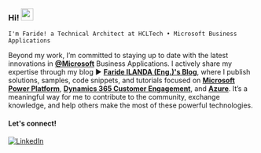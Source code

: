 ### Hi! <img src="https://emojis.slackmojis.com/emojis/images/1536351075/4594/blob-wave.gif" width="25"/>

`I'm Faride! a Technical Architect at HCLTech • Microsoft Business Applications`

Beyond my work, I’m committed to staying up to date with the latest innovations in [**@Microsoft**](https://github.com/microsoft) Business Applications.
I actively share my expertise through my blog ► [**Faride ILANDA (Eng.)'s Blog**](https://farideilanda.wixsite.com/blog), where I publish solutions, samples, code snippets, and tutorials focused on [**Microsoft Power Platform**](https://www.microsoft.com/en-us/power-platform), [**Dynamics 365 Customer Engagement**](https://www.microsoft.com/en-us/dynamics-365), and [**Azure**](https://azure.microsoft.com/en-us/).
It’s a meaningful way for me to contribute to the community, exchange knowledge, and help others make the most of these powerful technologies.

#### Let's connect!
[<img alt="LinkedIn" src="https://img.shields.io/badge/LinkedIn-%230E76A8.svg?&style=for-the-badge&logo=LinkedIn&logoColor=white"/>](https://www.linkedin.com/in/faride-ilanda)
